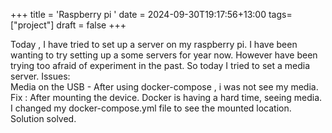 +++
title = 'Raspberry pi '
date = 2024-09-30T19:17:56+13:00
tags= ["project"]
draft = false
+++

Today , I have tried to set up a server on my raspberry pi. I have been wanting to try setting up a some servers for year now. However have been trying too afraid of experiment in the past.  So today I tried to set a media server.
Issues:  
Media on the USB - After using docker-compose , i was not see my media.  
Fix :
After mounting the device. Docker is having a hard time, seeing media. I changed my docker-compose.yml file to see the mounted location. Solution solved.

